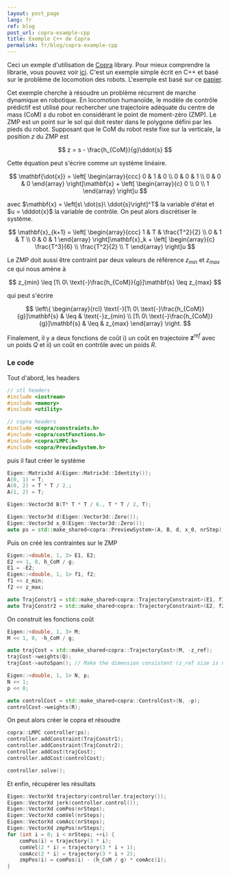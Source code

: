 ```yaml
---
layout: post_page
lang: fr
ref: blog
post_url: copra-example-cpp
title: Exemple C++ de Copra
permalink: fr/blog/copra-example-cpp
---
```


Ceci un exmple d'utilisation de [Copra](https://github.com/vsamy/Copra) library.
Pour mieux comprendre la librarie, vous pouvez voir [ici]({{site.url}}/en/git-repository/copra).
C'est un exemple simple écrit en C++ et basé sur le problème de locomotion des robots.
L'exemple est basé sur ce [papier](https://hal.inria.fr/inria-00390462/document).
<!--more-->

Cet exemple cherche à résoudre un problème récurrent de marche dynamique en robotique.
En locomotion humanoïde, le modèle de contrôle prédictif est utilisé pour rechercher une trajectoire adéquate du centre de mass (CoM) $s$ du robot en considérant le point de moment-zéro (ZMP). 
Le ZMP est un point sur le sol qui doit rester dans le polygone défini par les pieds du robot.
Supposant que le CoM du robot reste fixe sur la verticale, la position $z$ du ZMP est

$$
    z = s - \frac{h_{CoM}}{g}\ddot{s}
$$

Cette équation peut s'écrire comme un système linéaire.

$$
    \mathbf{\dot{x}} = 
    \left[
        \begin{array}{ccc}
            0 & 1 & 0 \\
            0 & 0 & 1 \\
            0 & 0 & 0
        \end{array}
    \right]\mathbf{x} +
    \left[
        \begin{array}{c}
            0 \\
            0 \\
            1
        \end{array}
    \right]u
$$

avec $\mathbf{x} = \left[s\ \dot{s}\ \ddot{s}\right]^T$ la variable d'état
et $u = \dddot{x}$ la variable de contrôle.
On peut alors discrétiser le système.

$$
    \mathbf{x}_{k+1} = 
    \left[
        \begin{array}{ccc}
            1 & T & \frac{T^2}{2} \\
            0 & 1 & T \\
            0 & 0 & 1
        \end{array}
    \right]\mathbf{x}_k +
    \left[
        \begin{array}{c}
            \frac{T^3}{6} \\
            \frac{T^2}{2} \\
            T
        \end{array}
    \right]u
$$

Le ZMP doit aussi être contraint par deux valeurs de référence $z_{min}$ et $z_{max}$
ce qui nous amène à

$$
    z_{min} \leq [1\ 0\ \text{-}\frac{h_{CoM}}{g}]\mathbf{s} \leq z_{max}
$$

qui peut s'écrire

$$
    \left\{
        \begin{array}{rcl}
            \text{-}[1\ 0\ \text{-}\frac{h_{CoM}}{g}]\mathbf{s} & \leq & \text{-}z_{min} \\
            [1\ 0\ \text{-}\frac{h_{CoM}}{g}]\mathbf{s}  & \leq & z_{max}
        \end{array}
    \right.
$$

Finalement, il y a deux fonctions de coût i) un coût en trajectoire $\mathbf{z}^{ref}$ avec un poids $Q$ et ii) un coût en contrôle avec un poids $R$.

### Le code
Tout d'abord, les headers

```c++
// stl headers
#include <iostream>
#include <memory>
#include <utility>

// copra headers
#include <copra/constraints.h>
#include <copra/costFunctions.h>
#include <copra/LMPC.h>
#include <copra/PreviewSystem.h>
```

puis il faut créer le système

```c++
Eigen::Matrix3d A(Eigen::Matrix3d::Identity());
A(0, 1) = T;
A(0, 2) = T * T / 2.;
A(1, 2) = T;

Eigen::Vector3d B(T* T * T / 6., T * T / 2, T);

Eigen::Vector3d d(Eigen::Vector3d::Zero());
Eigen::Vector3d x_0(Eigen::Vector3d::Zero());
auto ps = std::make_shared<copra::PreviewSystem>(A, B, d, x_0, nrStep);
```

Puis on créé les contraintes sur le ZMP

```c++
Eigen::<double, 1, 3> E1, E2;
E2 << 1, 0, h_CoM / g;
E1 = -E2;
Eigen::<double, 1, 1> f1, f2;
f1 << z_min; 
f2 << z_max;

auto TrajConstr1 = std::make_shared<copra::TrajectoryConstraint>(E1, f1);
auto TrajConstr2 = std::make_shared<copra::TrajectoryConstraint>(E2, f2);
```

On construit les fonctions coût

```c++
Eigen::<double, 1, 3> M;
M << 1, 0, -h_CoM / g;

auto trajCost = std::make_shared<copra::TrajectoryCost>(M, -z_ref);
trajCost->weights(Q);
trajCost->autoSpan(); // Make the dimension consistent (z_ref size is nrSteps)

Eigen::<double, 1, 1> N, p;
N << 1;
p << 0;

auto controlCost = std::make_shared<copra::ControlCost>(N, -p);
controlCost->weights(R);
```

On peut alors créer le copra et résoudre

```c++
copra::LMPC controller(ps);
controller.addConstraint(TrajConstr1);
controller.addConstraint(TrajConstr2);
controller.addCost(trajCost);
controller.addCost(controlCost);

controller.solve();
```

Et enfin, récupérer les résultats

```c++
Eigen::VectorXd trajectory(controller.trajectory());
Eigen::VectorXd jerk(controller.control());
Eigen::VectorXd comPos(nrSteps);
Eigen::VectorXd comVel(nrSteps);
Eigen::VectorXd comAcc(nrSteps);
Eigen::VectorXd zmpPos(nrSteps);
for (int i = 0; i < nrSteps; ++i) {
    comPos(i) = trajectory(3 * i);
    comVel(2 * i) = trajectory(3 * i + 1);
    comAcc(2 * i) = trajectory(3 * i + 2);
    zmpPos(i) = comPos(i) - (h_CoM / g) * comAcc(i);
}
```
